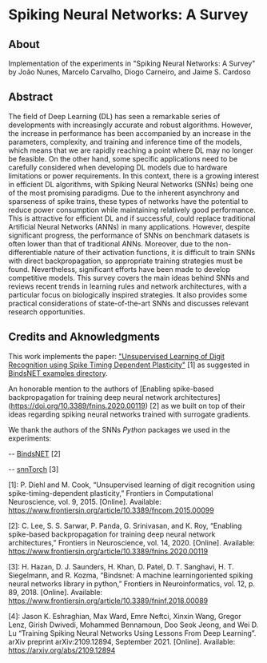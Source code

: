 # Spiking Neural Networks: A Survey

## About

Implementation of the experiments in "Spiking Neural Networks: A Survey" by João Nunes, Marcelo Carvalho, Diogo Carneiro, and Jaime S. Cardoso

## Abstract

The field of Deep Learning (DL) has seen a remarkable series of developments with increasingly accurate and robust algorithms. However, the increase in performance has been accompanied by an increase in the parameters, complexity, and training and inference time of the models, which means that we are rapidly reaching a point where DL may no longer be feasible. On the other hand, some specific applications need to be carefully considered when developing DL models due to hardware limitations or power requirements. In this context, there is a growing interest in efficient DL algorithms, with Spiking Neural Networks (SNNs) being one of the most promising paradigms. Due to the inherent asynchrony and sparseness of spike trains, these types of networks have the potential to reduce power consumption while maintaining relatively good performance. This is attractive for efficient DL and if successful, could replace traditional Artificial Neural Networks (ANNs) in many applications. However, despite significant progress, the performance of SNNs on benchmark datasets is often lower than that of traditional ANNs. Moreover, due to the non-differentiable nature of their activation functions, it is difficult to train SNNs with direct backpropagation, so appropriate training strategies must be found. Nevertheless, significant efforts have been made to develop competitive models. This survey covers the main ideas behind SNNs and reviews recent trends in learning rules and network architectures, with a particular focus on biologically inspired strategies. It also provides some practical considerations of state-of-the-art SNNs and discusses relevant research opportunities.

## Credits and Aknowledgments

This work implements the paper: ["Unsupervised Learning of Digit Recognition using Spike Timing Dependent Plasticity"](https://doi.org/10.3389/fncom.2015.00099) [1] as suggested in [BindsNET examples directory](https://github.com/BindsNET/bindsnet/blob/master/examples/mnist/eth_mnist.py).

An honorable mention to the authors of [Enabling spike-based backpropagation for training deep neural network architectures] (https://doi.org/10.3389/fnins.2020.00119) [2] as we built on top of their ideas regarding spiking neural networks trained with surrogate gradients.
 
We thank the authors of the SNNs *Python* packages we used in the experiments:

-- [BindsNET](https://github.com/BindsNET) [2]

-- [snnTorch](https://github.com/jeshraghian/snntorch) [3]

[1]: P. Diehl and M. Cook, “Unsupervised learning of digit recognition using spike-timing-dependent plasticity,” Frontiers in Computational Neuroscience, vol. 9, 2015. [Online]. Available: https://www.frontiersin.org/article/10.3389/fncom.2015.00099

[2]: C. Lee, S. S. Sarwar, P. Panda, G. Srinivasan, and K. Roy, “Enabling spike-based backpropagation for training deep neural network architectures,” Frontiers in Neuroscience, vol. 14, 2020. [Online]. Available: https://www.frontiersin.org/article/10.3389/fnins.2020.00119

[3]: H. Hazan, D. J. Saunders, H. Khan, D. Patel, D. T. Sanghavi, H. T. Siegelmann, and R. Kozma, “Bindsnet: A machine learningoriented spiking neural networks library in python,” Frontiers in Neuroinformatics, vol. 12, p. 89, 2018. [Online]. Available: https://www.frontiersin.org/article/10.3389/fninf.2018.00089

[4]: Jason K. Eshraghian, Max Ward, Emre Neftci, Xinxin Wang, Gregor Lenz, Girish Dwivedi, Mohammed Bennamoun, Doo Seok Jeong, and Wei D. Lu “Training Spiking Neural Networks Using Lessons From Deep Learning”. arXiv preprint arXiv:2109.12894, September 2021.  [Online]. Available: https://arxiv.org/abs/2109.12894
